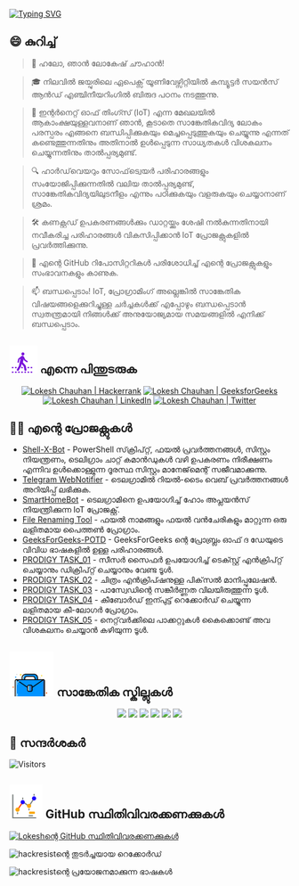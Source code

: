 [![Typing SVG](https://readme-typing-svg.demolab.com?font=Fira+Code&weight=800&size=22&pause=1000&center=true&vCenter=true&width=835&lines=%F0%9F%91%8B%E0%B4%B9%E0%B4%B2%E0%B5%8B+%E0%B4%B8%E0%B4%A8%E0%B5%8D%E0%B4%A6%E0%B5%BC%E0%B4%B6%E0%B4%95%E0%B5%BC.+%E0%B4%87%E0%B4%B5%E0%B4%BF%E0%B4%9F%E0%B5%86+%E0%B4%B8%E0%B5%8D%E0%B4%B5%E0%B4%BE%E0%B4%97%E0%B4%A4%E0%B4%82!%F0%9F%91%8B;%F0%9F%9A%80+%E0%B4%A8%E0%B4%AE%E0%B5%81%E0%B4%95%E0%B5%8D%E0%B4%95%E0%B5%8D+%E0%B4%92%E0%B4%B0%E0%B5%81%E0%B4%AE%E0%B4%BF%E0%B4%9A%E0%B5%8D%E0%B4%9A%E0%B5%8D+%E0%B4%AE%E0%B4%B9%E0%B4%A4%E0%B5%8D%E0%B4%B5%E0%B4%82+%E0%B4%B8%E0%B5%83%E0%B4%B7%E0%B5%8D%E0%B4%9F%E0%B4%BF%E0%B4%95%E0%B5%8D%E0%B4%95%E0%B4%BE%E0%B4%82!+%F0%9F%9A%80;%E2%9C%A8%E0%B4%B8%E0%B4%BE%E0%B4%99%E0%B5%8D%E0%B4%95%E0%B5%87%E0%B4%A4%E0%B4%BF%E0%B4%95%E0%B4%A4%E0%B4%AF%E0%B5%81%E0%B4%9F%E0%B5%86+%E0%B4%B2%E0%B5%8B%E0%B4%95%E0%B4%A4%E0%B5%8D%E0%B4%A4%E0%B4%BF%E0%B4%B2%E0%B5%81%E0%B4%82+%E0%B4%85%E0%B4%A4%E0%B4%BF%E0%B4%A8%E0%B5%86+%E0%B4%AE%E0%B5%81%E0%B4%95%E0%B4%B3%E0%B4%BF%E0%B4%B2%E0%B5%81%E0%B4%82.%E2%9C%A8)](https://git.io/typing-svg)

## 😄 കുറിച്ച്
> 👋 ഹലോ, ഞാൻ ലോകേഷ് ചൗഹാൻ!

> 🎓 നിലവിൽ ജയ്പുരിലെ ഏപെക്സ് യൂണിവേഴ്സിറ്റിയിൽ കമ്പ്യൂട്ടർ സയൻസ് ആൻഡ് എഞ്ചിനീയറിംഗിൽ ബിരുദ പഠനം നടത്തുന്നു.

> 🌟 ഇന്റർനെറ്റ് ഓഫ് തിംഗ്സ് (IoT) എന്ന മേഖലയിൽ ആകാംക്ഷയുള്ളവനാണ് ഞാൻ, കൂടാതെ സാങ്കേതികവിദ്യ ലോകം പരസ്പരം എങ്ങനെ ബന്ധിപ്പിക്കുകയും മെച്ചപ്പെടുത്തുകയും ചെയ്യുന്നു എന്നത് കണ്ടെത്തുന്നതിനും അതിനാൽ ഉൾപ്പെടുന്ന സാധ്യതകൾ വിശകലനം ചെയ്യുന്നതിനും താൽപ്പര്യമുണ്ട്.

> 🔍 ഹാർഡ്‌വെയറും സോഫ്‌ട്വെയർ പരിഹാരങ്ങളും സംയോജിപ്പിക്കുന്നതിൽ വലിയ താൽപ്പര്യമുണ്ട്, സാങ്കേതികവിദ്യയിലുടനീളം എന്നും പഠിക്കുകയും വളരുകയും ചെയ്യാനാണ് ശ്രമം.

> 🛠 കണക്റ്റഡ് ഉപകരണങ്ങൾക്കും ഡാറ്റയ്ക്കും ശേഷി നൽകുന്നതിനായി നവീകരിച്ച പരിഹാരങ്ങൾ വികസിപ്പിക്കാൻ IoT പ്രോജക്റ്റുകളിൽ പ്രവർത്തിക്കുന്നു.

> 🔭 എന്റെ GitHub റിപോസിറ്ററികൾ പരിശോധിച്ച് എന്റെ പ്രോജക്റ്റുകളും സംഭാവനകളും കാണുക.

> 📫 ബന്ധപ്പെടാം! IoT, പ്രോഗ്രാമിംഗ് അല്ലെങ്കിൽ സാങ്കേതിക വിഷയങ്ങളെക്കുറിച്ചുള്ള ചർച്ചകൾക്ക് എപ്പോഴും ബന്ധപ്പെടാൻ സ്വതന്ത്രമായി നിങ്ങൾക്ക് അനുയോജ്യമായ സമയങ്ങളിൽ എനിക്ക് ബന്ധപ്പെടാം.

<!--
<p align="center">
  <a href="https://www.linkedin.com/in/lokeshchauhanapex/"><img src="https://img.shields.io/badge/Linkedin-10000?style=plastic&logo=LinkedIn&logoColor=FFFFFF&labelColor=2A79D7&color=2A79D7" alt="Lokesh Chauhan  | LinkedIn"/></a>
-->
  
## ![Follow Me](/icon/follow.svg) എന്നെ പിന്തുടരുക
<p>
<p align="center">
    <a href="https://www.hackerrank.com/profile/lokeshchauhan"><img src="https://img.shields.io/badge/Hackerrank-100000?style=plastic&logo=hackerrank&logoColor=FFFFFF&labelColor=42BA3D&color=0EA608" alt="Lokesh Chauhan | Hackerrank"/></a>
    <a href="https://auth.geeksforgeeks.org/user/lokeshchauhan"><img src="https://img.shields.io/badge/GeeksforGeeks-100000?style=plastic&logo=geeksforgeeks&logoColor=FFFFFF&labelColor=42BA3D&color=23891F" alt="Lokesh Chauhan | GeeksforGeeks"/></a>
  <a href="https://www.linkedin.com/in/lokeshchauhanapex/"><img src="https://img.shields.io/badge/Linkedin-10000?style=plastic&logo=LinkedIn&logoColor=FFFFFF&labelColor=2A79D7&color=2A79D7" alt="Lokesh Chauhan  | LinkedIn"/></a>
   </a>
<a href="https://x.com/dev_lokesh_"><img src="https://img.shields.io/badge/Twitter-100000?style=plastic&logo=x&logoColor=ffffff&labelColor=000000&color=0e1525" alt="Lokesh Chauhan | Twitter"/>
    </a>
</p>

## 👨‍💻 എന്റെ പ്രോജക്റ്റുകൾ
* [Shell-X-Bot](https://github.com/HackResist/Shell-X-bot) - PowerShell സ്‌ക്രിപ്റ്റ്, ഫയൽ പ്രവർത്തനങ്ങൾ, സിസ്റ്റം നിയന്ത്രണം, ടെലിഗ്രാം ചാറ്റ് കമാൻഡുകൾ വഴി ഉപകരണം നിരീക്ഷണം എന്നിവ ഉൾക്കൊള്ളുന്ന ദൂരസ്ഥ സിസ്റ്റം മാനേജ്‌മെന്റ് സജീവമാക്കുന്നു.
* [Telegram WebNotifier](https://github.com/HackResist/Telegram_WebNotifier) - ടെലഗ്രാമിൽ റിയൽ-ടൈം വെബ് പ്രവർത്തനങ്ങൾ അറിയിപ്പ് ലഭിക്കുക.
* [SmartHomeBot](https://github.com/HackResist/SmartHomeBot) - ടെലഗ്രാമിനെ ഉപയോഗിച്ച് ഹോം അപ്ലയൻസ് നിയന്ത്രിക്കുന്ന IoT പ്രോജക്റ്റ്.
* [File Renaming Tool](https://github.com/HackResist/File-Renaming-Tool) - ഫയൽ നാമങ്ങളും ഫയൽ വൻചേരികളും മാറ്റുന്ന ഒരു ലളിതമായ പൈത്തൺ പ്രോഗ്രാം.
* [GeeksForGeeks-POTD](https://github.com/HackResist/GeeksForGeeks-POTD) - GeeksForGeeks ന്റെ പ്രോബ്ര്ലം ഓഫ് ദ ഡേയുടെ വിവിധ ഭാഷകളിൽ ഉള്ള പരിഹാരങ്ങൾ.
* [PRODIGY TASK_01](https://github.com/HackResist/PRODIGY_CS_01) - സീസർ സൈഫർ ഉപയോഗിച്ച് ടെക്സ്റ്റ് എൻക്രിപ്റ്റ് ചെയ്യാനും ഡിക്രിപ്റ്റ് ചെയ്യാനും വേണ്ട ടൂൾ.
* [PRODIGY TASK_02](https://github.com/HackResist/PRODIGY_CS_02) - ചിത്രം എൻക്രിപ്ഷനുള്ള പിക്‌സൽ മാനിപ്പുലേഷൻ.
* [PRODIGY TASK_03](https://github.com/HackResist/PRODIGY_CS_03) - പാസ്വേഡിന്റെ സങ്കീർണ്ണത വിലയിരുത്തുന്ന ടൂൾ.
* [PRODIGY TASK_04](https://github.com/HackResist/PRODIGY_CS_04) - കീബോർഡ് ഇന്പുട്ട് റെക്കോർഡ് ചെയ്യുന്ന ലളിതമായ കീ-ലോഗർ പ്രോഗ്രാം.
* [PRODIGY TASK_05](https://github.com/HackResist/PRODIGY_CS_05) - നെറ്റ്‌വർക്കിലെ പാക്കറ്റുകൾ കൈക്കൊണ്ട് അവ വിശകലനം ചെയ്യാൻ കഴിയുന്ന ടൂൾ.

## ![സാങ്കേതിക സ്കില്ലുകൾ](icon/Skill.svg) സാങ്കേതിക സ്കില്ലുകൾ
<p align="center">
  <a href="https://www.open-std.org/JTC1/SC22/WG14/">
    <img src="https://skillicons.dev/icons?i=c" /></a>
 <a href=https://www.oracle.com/java/">
    <img src="https://skillicons.dev/icons?i=java" /></a>
 <a href="https://isocpp.org/">
    <img src="https://skillicons.dev/icons?i=cpp" /></a>
<a href="https://www.python.org/">
    <img src="https://skillicons.dev/icons?i=py" /></a>
<a href="https://www.gnu.org/software/bash/">
    <img src="https://skillicons.dev/icons?i=bash" /></a>
  <a href="https://ecma-international.org/publications-and-standards/standards/ecma-262/">
    <img src="https://skillicons.dev/icons?i=js" /></a>
</p>

## 👀 സന്ദർശകർ
![Visitors](https://moe-counter.glitch.me/get/@HackResist?theme=rule34)

## ![Github സ്‌റ്റാറ്റ്സ്](/icon/graph.svg) GitHub സ്ഥിതിവിവരക്കണക്കുകൾ 
[![Lokeshന്റെ GitHub സ്ഥിതിവിവരക്കണക്കുകൾ](https://github-readme-stats.vercel.app/api?username=HackResist&show_icons=true&theme=dark&count_private=true)](https://github.com/HackResist)

![hackresistന്റെ തുടർച്ചയായ റെക്കോർഡ്](https://github-readme-streak-stats.herokuapp.com/?user=hackresist&theme=cobalt&hide_border=false)

![hackresistന്റെ പ്രയോജനമാക്കുന്ന ഭാഷകൾ](https://github-readme-stats.vercel.app/api/top-langs/?username=hackresist&theme=cobalt&show_icons=true&hide_border=false&layout=compact)
